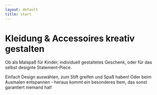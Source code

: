 ```yaml
---
layout: default
title: start
---
```


# Kleidung & Accessoires kreativ gestalten

Ob als Malspaß für Kinder, individuell gestaltetes Geschenk, oder für das selbst designte Statement-Piece.

Einfach Design auswählen, zum Stift greifen und Spaß haben! Oder beim Ausmalen entspannen - heraus kommt ein besonderes Item, das sonst garantiert niemand hat!
